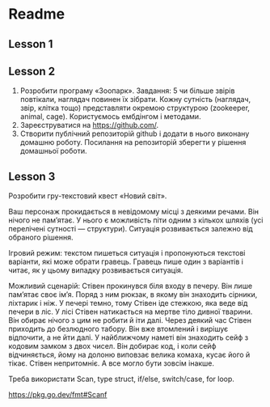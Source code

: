 # Readme 

## Lesson 1

## Lesson 2

1. Розробити програму «Зоопарк».
Завдання: 5 чи більше звірів повтікали, наглядач повинен їх зібрати. Кожну сутність (наглядач, звір, клітка тощо) представляти окремою структурою (zookeeper, animal, cage). Користуємось ембдінгом і методами.
2. Зареєструватися на https://github.com/.
3. Створити публічний репозиторій github і додати в нього виконану домашню роботу. Посилання на репозиторій зберегти у рішення домашньої роботи.

## Lesson 3

Розробити гру-текстовий квест «Новий світ».

Ваш персонаж прокидається в невідомому місці з деякими речами. Він нічого не памʼятає. У нього є можливість піти одним з кількох шляхів (усі перелічені сутності — структури). Ситуація розвивається залежно від обраного рішення.

Ігровий режим: текстом пишеться ситуація і пропонуються текстові варіанти, які може обрати гравець. Гравець пише один з варіантів і читає, як у цьому випадку розвивається ситуація.

Можливий сценарій: Стівен прокинувся біля входу в печеру. Він лише памʼятає своє імʼя. Поряд з ним рюкзак, в якому він знаходить сірники, ліхтарик і ніж. У печері темно, тому Стівен іде стежкою, яка веде від печери в ліс. У лісі Стівен натикається на мертве тіло дивної тварини. Він обирає нічого з цим не робити й іти далі. Через деякий час Стівен приходить до безлюдного табору. Він вже втомлений і вирішує відпочити, а не йти далі. У найближчому наметі він знаходить сейф з кодовим замком з двох чисел. Він добирає код, і коли сейф відчиняється, йому на долоню виповзає велика комаха, кусає його й тікає. Стівен непритомніє. А все могло бути зовсім інакше.

Треба використати Scan, type struct, if/else, switch/case, for loop.

https://pkg.go.dev/fmt#Scanf

